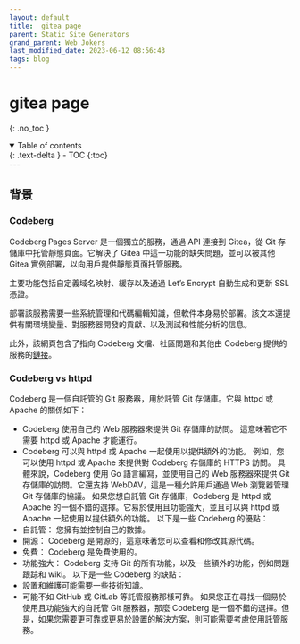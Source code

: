 ```yaml
---
layout: default
title:  gitea page
parent: Static Site Generators
grand_parent: Web Jokers
last_modified_date: 2023-06-12 08:56:43
tags: blog 
---
```


# gitea page
{: .no_toc }

<details open markdown="block">
  <summary>
    Table of contents
  </summary>
  {: .text-delta }
- TOC
{:toc}
</details>
---

## 背景

### Codeberg

Codeberg Pages Server 是一個獨立的服務，通過 API 連接到 Gitea，從 Git 存儲庫中托管靜態頁面。它解決了 Gitea 中這一功能的缺失問題，並可以被其他 Gitea 實例部署，以向用戶提供靜態頁面托管服務。

主要功能包括自定義域名映射、緩存以及通過 Let’s Encrypt 自動生成和更新 SSL 憑證。

部署該服務需要一些系統管理和代碼編輯知識，但軟件本身易於部署。該文本還提供有關環境變量、對服務器開發的貢獻、以及測試和性能分析的信息。

此外，該網頁包含了指向 Codeberg 文檔、社區問題和其他由 Codeberg 提供的服務的[鏈接]([[2024-06-21]])。

### Codeberg vs httpd

Codeberg 是一個自託管的 Git 服務器，用於託管 Git 存儲庫。它與 httpd 或 Apache 的關係如下：
 * Codeberg 使用自己的 Web 服務器來提供 Git 存儲庫的訪問。 這意味著它不需要 httpd 或 Apache 才能運行。
 * Codeberg 可以與 httpd 或 Apache 一起使用以提供額外的功能。 例如，您可以使用 httpd 或 Apache 來提供對 Codeberg 存儲庫的 HTTPS 訪問。
具體來說，Codeberg 使用 Go 語言編寫，並使用自己的 Web 服務器來提供 Git 存儲庫的訪問。它還支持 WebDAV，這是一種允許用戶通過 Web 瀏覽器管理 Git 存儲庫的協議。
如果您想自託管 Git 存儲庫，Codeberg 是 httpd 或 Apache 的一個不錯的選擇。它易於使用且功能強大，並且可以與 httpd 或 Apache 一起使用以提供額外的功能。
以下是一些 Codeberg 的優點：
 * 自託管： 您擁有並控制自己的數據。
 * 開源： Codeberg 是開源的，這意味著您可以查看和修改其源代碼。
 * 免費： Codeberg 是免費使用的。
 * 功能強大： Codeberg 支持 Git 的所有功能，以及一些額外的功能，例如問題跟踪和 wiki。
以下是一些 Codeberg 的缺點：
 * 設置和維護可能需要一些技術知識。
 * 可能不如 GitHub 或 GitLab 等託管服務那樣可靠。
如果您正在尋找一個易於使用且功能強大的自託管 Git 服務器，那麼 Codeberg 是一個不錯的選擇。但是，如果您需要更可靠或更易於設置的解決方案，則可能需要考慮使用託管服務。




